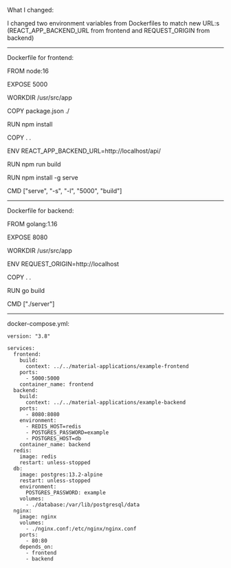 What I changed:

I changed two environment variables from Dockerfiles to match new URL:s (REACT_APP_BACKEND_URL from frontend and REQUEST_ORIGIN from backend)

------------------------------------------------------------------
Dockerfile for frontend:

FROM node:16

EXPOSE 5000

WORKDIR /usr/src/app

COPY package.json ./

RUN npm install

COPY . .

ENV REACT_APP_BACKEND_URL=http://localhost/api/

RUN npm run build

RUN npm install -g serve

CMD ["serve", "-s", "-l", "5000", "build"]

-------------------------------------------------------------------
Dockerfile for backend:

FROM golang:1.16

EXPOSE 8080

WORKDIR /usr/src/app

ENV REQUEST_ORIGIN=http://localhost

COPY . .

RUN go build

CMD ["./server"]

-------------------------------------------------------------------
docker-compose.yml:
```
version: "3.8"

services:
  frontend:
    build:
      context: ../../material-applications/example-frontend
    ports:
      - 5000:5000
    container_name: frontend
  backend:
    build:
      context: ../../material-applications/example-backend 
    ports:
      - 8080:8080
    environment:
      - REDIS_HOST=redis
      - POSTGRES_PASSWORD=example
      - POSTGRES_HOST=db
    container_name: backend
  redis:
    image: redis
    restart: unless-stopped
  db:
    image: postgres:13.2-alpine
    restart: unless-stopped
    environment:
      POSTGRES_PASSWORD: example
    volumes:
      - ./database:/var/lib/postgresql/data
  nginx:
    image: nginx
    volumes:
      - ./nginx.conf:/etc/nginx/nginx.conf
    ports:
      - 80:80
    depends_on:
      - frontend
      - backend
```
